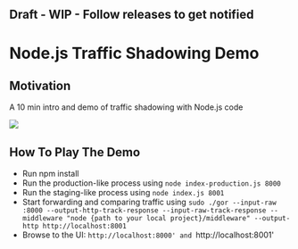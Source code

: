 ## Draft - WIP - Follow releases to get notified ##

# Node.js Traffic Shadowing Demo


## Motivation
A 10 min intro and demo of traffic shadowing with Node.js code

[![](http://img.youtube.com/vi/sWuF_TyPBWo/0.jpg)](http://www.youtube.com/watch?v=sWuF_TyPBWo "")

## How To Play The Demo
 - Run npm install
 - Run the production-like process using `node index-production.js 8000`
 - Run the staging-like process using `node index.js 8001`
 - Start forwarding and comparing traffic using `sudo ./gor --input-raw :8000 --output-http-track-response --input-raw-track-response --middleware "node {path to your local project}/middleware" --output-http http://localhost:8001`
 - Browse to the UI: `http://localhost:8000' and `http://localhost:8001'
